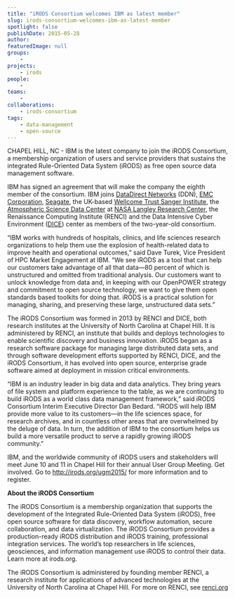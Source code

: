 ```yaml
---
title: "iRODS Consortium welcomes IBM as latest member"
slug: irods-consortium-welcomes-ibm-as-latest-member
spotlight: false
publishDate: 2015-05-28
author: 
featuredImage: null
groups:
    - 
projects:
    - irods
people:
    - 
teams: 
    - 
collaborations:
    - irods-consortium
tags:
    - data-management
    - open-source
---
```

CHAPEL HILL, NC - IBM is the latest company to join the iRODS Consortium, a membership organization of users and service providers that sustains the integrated Rule-Oriented Data System (iRODS) as free open source data management software.

IBM has signed an agreement that will make the company the eighth member of the consortium. IBM joins <a href="http://www.ddn.com/">DataDirect Networks</a> (DDN), <a href="http://www.emc.com/">EMC Corporation</a>, <a href="http://www.seagate.com/">Seagate</a>, the UK-based <a href="https://www.sanger.ac.uk/">Wellcome Trust Sanger Institute</a>, the <a href="https://eosweb.larc.nasa.gov/">Atmospheric Science Data Center</a> at <a href="http://www.nasa.gov/centers/langley/home/index.html#.VLlgbS7F950">NASA Langley Research Center</a>, the Renaissance Computing Institute (RENCI) and the Data Intensive Cyber Environment (<a href="http://dice.unc.edu/">DICE</a>) center as members of the two-year-old consortium.

<!--more-->

“IBM works with hundreds of hospitals, clinics, and life sciences research organizations to help them use the explosion of health-related data to improve health and operational outcomes,” said Dave Turek, Vice President of HPC Market Engagement at IBM. “We see iRODS as a tool that can help our customers take advantage of all that data—80 percent of which is unstructured and omitted from traditional analysis. Our customers want to unlock knowledge from data and, in keeping with our OpenPOWER strategy and commitment to open source technology, we want to give them open standards based toolkits for doing that. iRODS is a practical solution for managing, sharing, and preserving these large, unstructured data sets.”

The iRODS Consortium was formed in 2013 by RENCI and DICE, both research institutes at the University of North Carolina at Chapel Hill. It is administered by RENCI, an institute that builds and deploys technologies to enable scientific discovery and business innovation. iRODS began as a research software package for managing large distributed data sets, and through software development efforts supported by RENCI, DICE, and the iRODS Consortium, it has evolved into open source, enterprise grade software aimed at deployment in mission critical environments.

“IBM is an industry leader in big data and data analytics. They bring years of file system and platform experience to the table, as we are continuing to build iRODS as a world class data management framework,” said iRODS Consortium Interim Executive Director Dan Bedard. “iRODS will help IBM provide more value to its customers—in the life sciences space, for research archives, and in countless other areas that are overwhelmed by the deluge of data. In turn, the addition of IBM to the consortium helps us build a more versatile product to serve a rapidly growing iRODS community.”

IBM, and the worldwide community of iRODS users and stakeholders will meet June 10 and 11 in Chapel Hill for their annual User Group Meeting. Get involved. Go to <a href="http://irods.org/ugm2015/">http://irods.org/ugm2015/</a> for more information and to register.

<strong>About the iRODS Consortium</strong>

The iRODS Consortium is a membership organization that supports the development of the Integrated Rule-Oriented Data System (iRODS), free open source software for data discovery, workflow automation, secure collaboration, and data virtualization. The iRODS Consortium provides a production-ready iRODS distribution and iRODS training, professional integration services. The world’s top researchers in life sciences, geosciences, and information management use iRODS to control their data. Learn more at irods.org.

The iRODS Consortium is administered by founding member RENCI, a research institute for applications of advanced technologies at the University of North Carolina at Chapel Hill. For more on RENCI, see <a href="https://www.renci.org">renci.org</a>

&nbsp;

